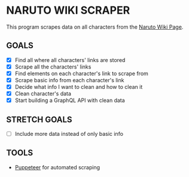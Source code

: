 # NARUTO WIKI SCRAPER

This program scrapes data on all characters from the <a href="https://naruto.fandom.com/wiki/Narutopedia" target="_blank">Naruto Wiki Page</a>.

## GOALS

- [x] Find all where all characters' links are stored
- [x] Scrape all the characters' links
- [x] Find elements on each character's link to scrape from
- [x] Scrape basic info from each character's link
- [x] Decide what info I want to clean and how to clean it
- [x] Clean character's data
- [x] Start building a GraphQL API with clean data

## STRETCH GOALS

- [ ] Include more data instead of only basic info

## TOOLS

- [Puppeteer](https://github.com/GoogleChrome/puppeteer) for automated scraping